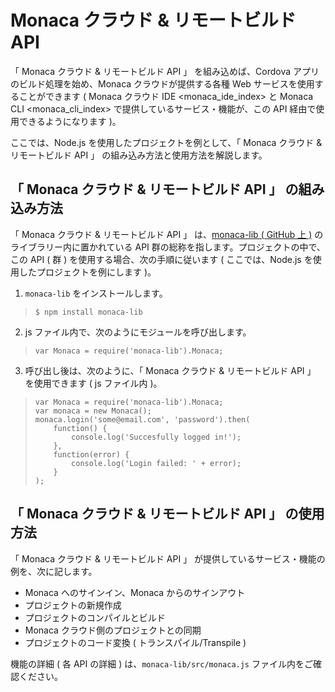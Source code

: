Monaca クラウド & リモートビルド API
====================================

「 Monaca クラウド & リモートビルド API 」 を組み込めば、Cordova
アプリのビルド処理を始め、Monaca クラウドが提供する各種 Web
サービスを使用することができます (
Monaca クラウド IDE &lt;monaca\_ide\_index&gt; と
Monaca CLI &lt;monaca\_cli\_index&gt;
で提供しているサービス・機能が、この API 経由で使用できるようになります
)。

ここでは、Node.js を使用したプロジェクトを例として、「 Monaca クラウド &
リモートビルド API 」 の組み込み方法と使用方法を解説します。

「 Monaca クラウド & リモートビルド API 」 の組み込み方法
---------------------------------------------------------

「 Monaca クラウド & リモートビルド API 」 は、[monaca-lib ( GitHub 上
)](https://github.com/monaca/monaca-lib) のライブラリー内に置かれている
API 群の総称を指します。プロジェクトの中で、この API ( 群 )
を使用する場合、次の手順に従います ( ここでは、Node.js
を使用したプロジェクトを例にします )。

1.  `monaca-lib` をインストールします。

> ``` {.sourceCode .javascript}
> $ npm install monaca-lib
> ```

2.  js ファイル内で、次のようにモジュールを呼び出します。

> ``` {.sourceCode .javascript}
> var Monaca = require('monaca-lib').Monaca;
> ```

3.  呼び出し後は、次のように、「 Monaca クラウド & リモートビルド API 」
    を使用できます ( js ファイル内 )。

> ``` {.sourceCode .javascript}
> var Monaca = require('monaca-lib').Monaca;
> var monaca = new Monaca();
> monaca.login('some@email.com', 'password').then(
>     function() {
>         console.log('Succesfully logged in!');
>     },
>     function(error) {
>         console.log('Login failed: ' + error);
>     }
> );
> ```

「 Monaca クラウド & リモートビルド API 」 の使用方法
-----------------------------------------------------

「 Monaca クラウド & リモートビルド API 」
が提供しているサービス・機能の例を、次に記します。

-   Monaca へのサインイン、Monaca からのサインアウト
-   プロジェクトの新規作成
-   プロジェクトのコンパイルとビルド
-   Monaca クラウド側のプロジェクトとの同期
-   プロジェクトのコード変換 ( トランスパイル/Transpile )

機能の詳細 ( 各 API の詳細 ) は、`monaca-lib/src/monaca.js`
ファイル内をご確認ください。
